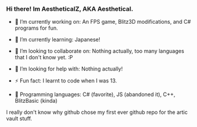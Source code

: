 ### Hi there! Im AestheticalZ, AKA Aesthetical.

- 🔭 I’m currently working on:
An FPS game, Blitz3D modifications, and C# programs for fun.

- 🌱 I’m currently learning:
Japanese!

- 👯 I’m looking to collaborate on:
Nothing actually, too many languages that I don't know yet. :P

- 🤔 I’m looking for help with:
Nothing actually!

- ⚡ Fun fact:
I learnt to code when I was 13.

- 💾 Programming languages:
C# (favorite), JS (abandoned it), C++, BlitzBasic (kinda)

I really don't know why github chose my first ever github repo for the artic vault stuff.
